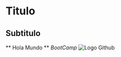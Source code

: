# Titulo
## Subtitulo
** Hola Mundo **
_BootCamp_
![Logo Github](https://cdn-icons-png.flaticon.com/512/25/25231.png)
